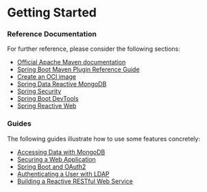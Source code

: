 # Getting Started

### Reference Documentation

For further reference, please consider the following sections:

* [Official Apache Maven documentation](https://maven.apache.org/guides/index.html)
* [Spring Boot Maven Plugin Reference Guide](https://docs.spring.io/spring-boot/docs/2.7.15/maven-plugin/reference/html/)
* [Create an OCI image](https://docs.spring.io/spring-boot/docs/2.7.15/maven-plugin/reference/html/#build-image)
* [Spring Data Reactive MongoDB](https://docs.spring.io/spring-boot/docs/2.7.15/reference/htmlsingle/index.html#data.nosql.mongodb)
* [Spring Security](https://docs.spring.io/spring-boot/docs/2.7.15/reference/htmlsingle/index.html#web.security)
* [Spring Boot DevTools](https://docs.spring.io/spring-boot/docs/2.7.15/reference/htmlsingle/index.html#using.devtools)
* [Spring Reactive Web](https://docs.spring.io/spring-boot/docs/2.7.15/reference/htmlsingle/index.html#web.reactive)

### Guides

The following guides illustrate how to use some features concretely:

* [Accessing Data with MongoDB](https://spring.io/guides/gs/accessing-data-mongodb/)
* [Securing a Web Application](https://spring.io/guides/gs/securing-web/)
* [Spring Boot and OAuth2](https://spring.io/guides/tutorials/spring-boot-oauth2/)
* [Authenticating a User with LDAP](https://spring.io/guides/gs/authenticating-ldap/)
* [Building a Reactive RESTful Web Service](https://spring.io/guides/gs/reactive-rest-service/)

